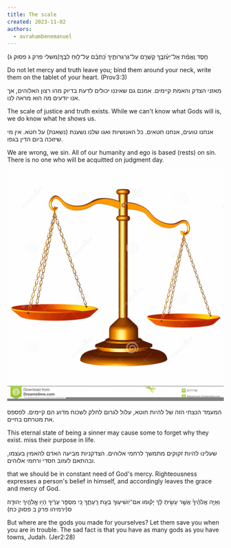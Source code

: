 ```yaml
---
title: The scale
created: 2023-11-02
authors:
  - avrahambenemanuel
---
```

חֶ֥סֶד וֶֽאֱמֶ֗ת אַֽל־יַעַ֫זְבֻ֥ךָ קָשְׁרֵ֥ם עַל־גַּרְגְּרֹותֶ֑יךָ כָּ֝תְבֵ֗ם עַל־ל֥וּחַ לִבֶּֽךָ׃(משלי פרק ג פסוק ג)

Do not let mercy and truth leave you; bind them around your neck, write them on the tablet of your heart. (Prov3:3)

מאזני הצדק והאמת קיימים. אמנם גם שאיננו יכולים לדעת בדיוק מהו רצון האלוהים, אך אנו יודעים מה הוא מראה לנו.

The scale of justice and truth exists. While we can't know what Gods will is, we do know what he shows us.

אנחנו טועים, אנחנו חטאים. כל האנושיות ואגו שלנו נשענת (נשאנת) על חטא. אין מי שיזוכה ביום הדין בגפו.

We are wrong, we sin. All of our humanity and ego is based (rests) on sin. There is no one who will be acquitted on judgment day.

![scales of justice](assets/images/scales-of-justice-clipart.png)


המעמד הנצחי הזה של להיות חוטא, עלול לגרום לחלק לשכוח מדוע הם קיימים. לפספס את מטרתם בחיים.

This eternal state of being a sinner may cause some to forget why they exist. miss their purpose in life.

שעלינו להיות זקוקים מתמשך לרחמי אלוהים. הצדקניות מביעה האדם להאמין בעצמו, ובהתאם לעזוב חסדי ורחמי אלוהים.

that we should be in constant need of God's mercy. Righteousness expresses a person's belief in himself, and accordingly leaves the grace and mercy of God.

וְאַיֵּ֤ה אֱלֹהֶ֨יךָ֨ אֲשֶׁ֣ר עָשִׂ֣יתָ לָּ֔ךְ יָק֕וּמוּ אִם־יֹֽושִׁיע֖וּךָ בְּעֵ֣ת רָֽעָתֶ֑ךָ כִּ֚י מִסְפַּ֣ר עָרֶ֔יךָ הָי֥וּ אֱֽלֹהֶ֖יךָ יְהוּדָֽה׃ ס(ירמיהו פרק ב פסוק כח)

But where are the gods you made for yourselves? Let them save you when you are in trouble. The sad fact is that you have as many gods as you have towns, Judah. (Jer2:28)


